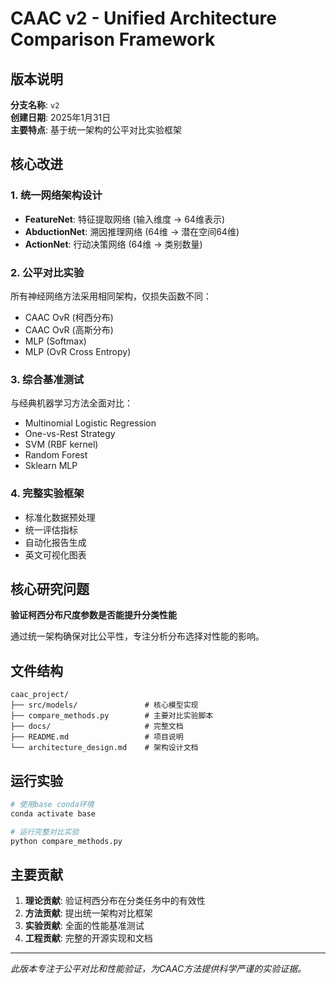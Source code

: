 # CAAC v2 - Unified Architecture Comparison Framework

## 版本说明

**分支名称**: `v2`  
**创建日期**: 2025年1月31日  
**主要特点**: 基于统一架构的公平对比实验框架

## 核心改进

### 1. 统一网络架构设计
- **FeatureNet**: 特征提取网络 (输入维度 → 64维表示)
- **AbductionNet**: 溯因推理网络 (64维 → 潜在空间64维)  
- **ActionNet**: 行动决策网络 (64维 → 类别数量)

### 2. 公平对比实验
所有神经网络方法采用相同架构，仅损失函数不同：
- CAAC OvR (柯西分布) 
- CAAC OvR (高斯分布)
- MLP (Softmax)
- MLP (OvR Cross Entropy)

### 3. 综合基准测试
与经典机器学习方法全面对比：
- Multinomial Logistic Regression
- One-vs-Rest Strategy  
- SVM (RBF kernel)
- Random Forest
- Sklearn MLP

### 4. 完整实验框架
- 标准化数据预处理
- 统一评估指标
- 自动化报告生成
- 英文可视化图表

## 核心研究问题

**验证柯西分布尺度参数是否能提升分类性能**

通过统一架构确保对比公平性，专注分析分布选择对性能的影响。

## 文件结构

```
caac_project/
├── src/models/               # 核心模型实现
├── compare_methods.py        # 主要对比实验脚本  
├── docs/                     # 完整文档
├── README.md                 # 项目说明
└── architecture_design.md    # 架构设计文档
```

## 运行实验

```bash
# 使用base conda环境
conda activate base

# 运行完整对比实验
python compare_methods.py
```

## 主要贡献

1. **理论贡献**: 验证柯西分布在分类任务中的有效性
2. **方法贡献**: 提出统一架构对比框架
3. **实验贡献**: 全面的性能基准测试
4. **工程贡献**: 完整的开源实现和文档

---

*此版本专注于公平对比和性能验证，为CAAC方法提供科学严谨的实验证据。* 